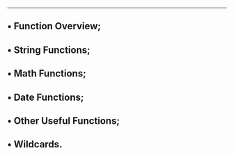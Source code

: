 ---------------------------------------------------------------
• Function Overview;
---------------------------------------------------------------
• String Functions;
---------------------------------------------------------------
• Math Functions;
---------------------------------------------------------------
• Date Functions;
---------------------------------------------------------------
• Other Useful Functions;
---------------------------------------------------------------
• Wildcards.
---------------------------------------------------------------
